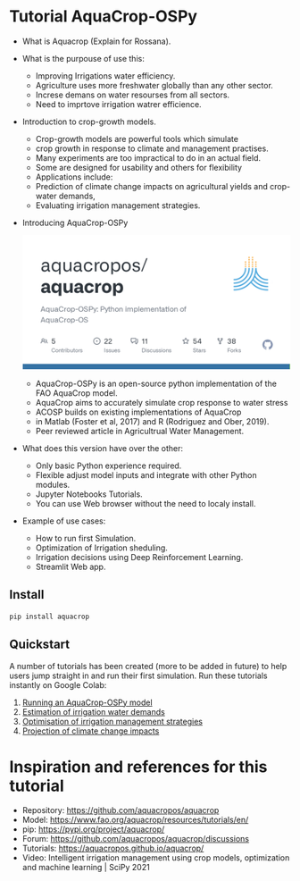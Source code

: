 # Tutorial AquaCrop-OSPy

* What is Aquacrop (Explain for Rossana).

* What is the purpouse of use this:
    * Improving Irrigations water efficiency.
    * Agriculture uses more freshwater globally than any other sector.
    * Increse demans on water resourses from all sectors.
    * Need to imprtove irrigation watrer efficience. 

* Introduction to crop-growth models.
    * Crop-growth models are powerful tools which simulate
    * crop growth in response to climate and management practises.
    * Many experiments are too impractical to do in an actual field.
    * Some are designed for usability and others for flexibility
    * Applications include:
    * Prediction of climate change impacts on agricultural yields and crop-water demands,
    * Evaluating irrigation management strategies.

* Introducing AquaCrop-OSPy

    ![AquaCrop-OSPy](figures/aquacrop.png)

	* AquaCrop-OSPy is an open-source python implementation of the FAO AquaCrop model.
	* AquaCrop aims to accurately simulate crop response to water stress
	* ACOSP builds on existing implementations of AquaCrop
	* in Matlab (Foster et al, 2017) and R (Rodriguez and Ober, 2019).
	* Peer reviewed article in Agricultrual Water Management.



* What does this version have over the other:
	* Only basic Python experience required.
	* Flexible adjust model inputs and integrate with other Python modules.
	* Jupyter Notebooks Tutorials.
	* You can use Web browser without the need to localy install.

* Example of use cases: 
    * How to run first Simulation.
    * Optimization of Irrigation sheduling.
    * Irrigation decisions using Deep Reinforcement Learning.
    * Streamlit Web app.

## Install

```bash
pip install aquacrop
```


## Quickstart

A number of tutorials has been created (more to be added in future) to help users jump straight in and run their first simulation. Run these tutorials instantly on Google Colab:

1.  <a href=https://colab.research.google.com/github/aquacropos/aquacrop/blob/master/docs/notebooks/AquaCrop_OSPy_Notebook_1.ipynb>Running an AquaCrop-OSPy model</a>
2.  <a href=https://colab.research.google.com/github/aquacropos/aquacrop/blob/master/docs/notebooks/AquaCrop_OSPy_Notebook_2.ipynb>Estimation of irrigation water demands</a>
3.  <a href=https://colab.research.google.com/github/aquacropos/aquacrop/blob/master/docs/notebooks/AquaCrop_OSPy_Notebook_3.ipynb>Optimisation of irrigation management strategies</a>
4.  <a href=https://colab.research.google.com/github/aquacropos/aquacrop/blob/master/docs/notebooks/AquaCrop_OSPy_Notebook_4.ipynb>Projection of climate change impacts</a>





# Inspiration and references for this tutorial

- Repository: https://github.com/aquacropos/aquacrop
- Model: https://www.fao.org/aquacrop/resources/tutorials/en/
- pip: https://pypi.org/project/aquacrop/
- Forum: https://github.com/aquacropos/aquacrop/discussions
- Tutorials: https://aquacropos.github.io/aquacrop/
- Video: Intelligent irrigation management using crop models, optimization and machine learning | SciPy 2021


